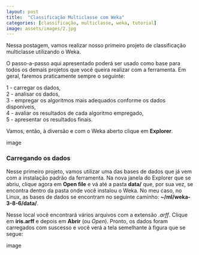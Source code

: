 ```yaml
---
layout: post
title:  "Classificação Multiclasse com Weka"
categories: [classificação, multiclasse, weka, tutorial]
image: assets/images/2.jpg
---
```

Nessa postagem, vamos realizar nosso primeiro projeto de classificação multiclasse utilizando o Weka.

O passo-a-passo aqui apresentado poderá ser usado como base para todos os demais projetos que você queira realizar com a ferramenta. Em geral, faremos praticamente sempre o seguinte:

  1 - carregar os dados,  
  2 - analisar os dados,  
  3 - empregar os algoritmos mais adequados conforme os dados disponíveis,  
  4 - avaliar os resultados de cada algoritmo empregado,  
  5 - apresentar os resultados finais.

Vamos, então, à diversão e com o Weka aberto clique em  **Explorer**.

image



### Carregando os dados
Nesse primeiro projeto, vamos utilizar uma das bases de dados que já vem com a instalação padrão da ferramenta. Na nova janela do Explorer que se abriu, clique agora em **Open file** e vá até a pasta **data/** que, por sua vez, se encontra dentro da pasta onde você instalou o Weka. No meu caso, no Linux, as bases de dados se encontram no seguinte caminho: **~/ml/weka-3-8-6/data/**.

Nesse local você encontrará vários arquivos com a extensão *.arff*. Clique em **iris.arff** e depois em **Abrir** (ou *Open*). Pronto, os dados foram carregados com suscesso e você verá a tela semelhante à figura que se segue:

image

